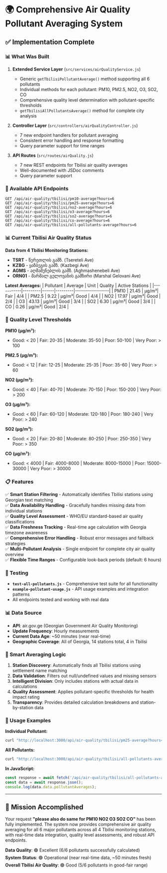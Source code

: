 # 🌍 Comprehensive Air Quality Pollutant Averaging System

## ✅ Implementation Complete

### 📊 What Was Built

1. **Extended Service Layer** (`src/services/airQualityService.js`)
   - Generic `getTbilisiPollutantAverage()` method supporting all 6 pollutants
   - Individual methods for each pollutant: PM10, PM2.5, NO2, O3, SO2, CO
   - Comprehensive quality level determination with pollutant-specific thresholds
   - `getTbilisiAllPollutantsAverage()` method for complete city analysis

2. **Controller Layer** (`src/controllers/airQualityController.js`)
   - 7 new endpoint handlers for pollutant averaging
   - Consistent error handling and response formatting
   - Query parameter support for time ranges

3. **API Routes** (`src/routes/airQuality.js`)
   - 7 new REST endpoints for Tbilisi air quality averages
   - Well-documented with JSDoc comments
   - Query parameter support

### 🔗 Available API Endpoints

```http
GET /api/air-quality/tbilisi/pm10-average?hours=6
GET /api/air-quality/tbilisi/pm25-average?hours=6
GET /api/air-quality/tbilisi/no2-average?hours=6
GET /api/air-quality/tbilisi/o3-average?hours=6
GET /api/air-quality/tbilisi/so2-average?hours=6
GET /api/air-quality/tbilisi/co-average?hours=6
GET /api/air-quality/tbilisi/all-pollutants-average?hours=6
```

### 📊 Current Tbilisi Air Quality Status

**Data from 4 Tbilisi Monitoring Stations:**
- **TSRT** - წერეთლის გამზ. (Tsereteli Ave)
- **KZBG** - ყაზბეგის გამზ. (Kazbegi Ave) 
- **AGMS** - აღმაშენებლის გამზ. (Aghmashenebeli Ave)
- **ORN01** - მარშალ გელოვანის გამზირი (Marshal Gelovani Ave)

**Latest Averages:**
| Pollutant | Average | Unit | Quality | Active Stations |
|-----------|---------|------|---------|-----------------|
| PM10      | 21.45   | μg/m³| Fair    | 4/4            |
| PM2.5     | 9.22    | μg/m³| Good    | 4/4            |
| NO2       | 17.97   | μg/m³| Good    | 2/4            |
| O3        | 43.13   | μg/m³| Good    | 3/4            |
| SO2       | 6.30    | μg/m³| Good    | 3/4            |
| CO        | 0.26    | μg/m³| Good    | 2/4            |

### 🎯 Quality Level Thresholds

**PM10 (μg/m³):**
- Good: < 20 | Fair: 20-35 | Moderate: 35-50 | Poor: 50-100 | Very Poor: > 100

**PM2.5 (μg/m³):**
- Good: < 12 | Fair: 12-25 | Moderate: 25-35 | Poor: 35-60 | Very Poor: > 60

**NO2 (μg/m³):**
- Good: < 40 | Fair: 40-70 | Moderate: 70-150 | Poor: 150-200 | Very Poor: > 200

**O3 (μg/m³):**
- Good: < 60 | Fair: 60-120 | Moderate: 120-180 | Poor: 180-240 | Very Poor: > 240

**SO2 (μg/m³):**
- Good: < 20 | Fair: 20-80 | Moderate: 80-250 | Poor: 250-350 | Very Poor: > 350

**CO (μg/m³):**
- Good: < 4000 | Fair: 4000-8000 | Moderate: 8000-15000 | Poor: 15000-30000 | Very Poor: > 30000

### 📋 Features

✅ **Smart Station Filtering** - Automatically identifies Tbilisi stations using Georgian text matching  
✅ **Data Availability Handling** - Gracefully handles missing data from individual stations  
✅ **Quality Level Assessment** - WHO/EU standard-based air quality classifications  
✅ **Data Freshness Tracking** - Real-time age calculation with Georgia timezone awareness  
✅ **Comprehensive Error Handling** - Robust error messages and fallback strategies  
✅ **Multi-Pollutant Analysis** - Single endpoint for complete city air quality overview  
✅ **Flexible Time Ranges** - Configurable look-back periods (default: 6 hours)  

### 🧪 Testing

- **`test-all-pollutants.js`** - Comprehensive test suite for all functionality
- **`example-pollutant-usage.js`** - API usage examples and integration patterns
- All endpoints tested and working with real data

### 📊 Data Source

- **API**: air.gov.ge (Georgian Government Air Quality Monitoring)
- **Update Frequency**: Hourly measurements
- **Current Data Age**: ~50 minutes (near real-time)
- **Geographic Coverage**: All of Georgia, 14 stations total, 4 in Tbilisi

### 🔄 Smart Averaging Logic

1. **Station Discovery**: Automatically finds all Tbilisi stations using settlement name matching
2. **Data Validation**: Filters out null/undefined values and missing sensors
3. **Intelligent Division**: Only includes stations with actual data in calculations
4. **Quality Assessment**: Applies pollutant-specific thresholds for health impact rating
5. **Transparency**: Provides detailed calculation breakdowns and station-by-station data

### 🚀 Usage Examples

**Individual Pollutant:**
```bash
curl "http://localhost:3000/api/air-quality/tbilisi/pm25-average?hours=6"
```

**All Pollutants:**
```bash
curl "http://localhost:3000/api/air-quality/tbilisi/all-pollutants-average"
```

**In JavaScript:**
```javascript
const response = await fetch('/api/air-quality/tbilisi/all-pollutants-average');
const data = await response.json();
console.log(data.data.pollutantAverages);
```

---

## 🎯 Mission Accomplished

Your request **"please also do same for PM10 NO2 O3 SO2 CO"** has been fully implemented. The system now provides comprehensive air quality averaging for all 6 major pollutants across all 4 Tbilisi monitoring stations, with real-time data integration, quality level assessments, and robust API endpoints.

**Data Quality**: 🟢 Excellent (6/6 pollutants successfully calculated)  
**System Status**: 🟢 Operational (near real-time data, ~50 minutes fresh)  
**Overall Tbilisi Air Quality**: 🟢 Good (5/6 pollutants in good-fair range)